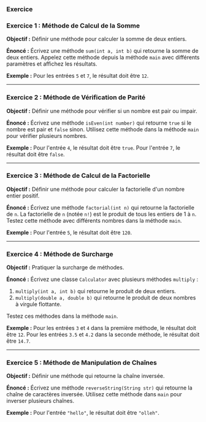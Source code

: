 ### Exercice

### Exercice 1 : Méthode de Calcul de la Somme

**Objectif :** Définir une méthode pour calculer la somme de deux entiers.

**Énoncé :**
Écrivez une méthode `sum(int a, int b)` qui retourne la somme de deux entiers. Appelez cette méthode depuis la méthode `main` avec différents paramètres et affichez les résultats.

**Exemple :**
Pour les entrées `5` et `7`, le résultat doit être `12`.

---

### Exercice 2 : Méthode de Vérification de Parité

**Objectif :** Définir une méthode pour vérifier si un nombre est pair ou impair.

**Énoncé :**
Écrivez une méthode `isEven(int number)` qui retourne `true` si le nombre est pair et `false` sinon. Utilisez cette méthode dans la méthode `main` pour vérifier plusieurs nombres.

**Exemple :**
Pour l'entrée `4`, le résultat doit être `true`. Pour l'entrée `7`, le résultat doit être `false`.

---

### Exercice 3 : Méthode de Calcul de la Factorielle

**Objectif :** Définir une méthode pour calculer la factorielle d'un nombre entier positif.

**Énoncé :**
Écrivez une méthode `factorial(int n)` qui retourne la factorielle de `n`. La factorielle de `n` (notée `n!`) est le produit de tous les entiers de 1 à `n`. Testez cette méthode avec différents nombres dans la méthode `main`.

**Exemple :**
Pour l'entrée `5`, le résultat doit être `120`.

---

### Exercice 4 : Méthode de Surcharge

**Objectif :** Pratiquer la surcharge de méthodes.

**Énoncé :**
Écrivez une classe `Calculator` avec plusieurs méthodes `multiply` :
1. `multiply(int a, int b)` qui retourne le produit de deux entiers.
2. `multiply(double a, double b)` qui retourne le produit de deux nombres à virgule flottante.

Testez ces méthodes dans la méthode `main`.

**Exemple :**
Pour les entrées `3` et `4` dans la première méthode, le résultat doit être `12`. Pour les entrées `3.5` et `4.2` dans la seconde méthode, le résultat doit être `14.7`.

---

### Exercice 5 : Méthode de Manipulation de Chaînes

**Objectif :** Définir une méthode qui retourne la chaîne inversée.

**Énoncé :**
Écrivez une méthode `reverseString(String str)` qui retourne la chaîne de caractères inversée. Utilisez cette méthode dans `main` pour inverser plusieurs chaînes.

**Exemple :**
Pour l'entrée `"hello"`, le résultat doit être `"olleh"`.